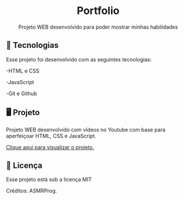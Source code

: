<h1 align="center">Portfolio</h1>

<p align="center">Projeto WEB desenvolvido para poder mostrar minhas habilidades</p>

## 🚀 Tecnologias 

Esse projeto foi desenvolvido com as seguintes tecnologias:

-HTML e CSS

-JavaScript

-Git e Github

## 🖥️ Projeto

Projeto WEB desenvolvido com vídeos no Youtube com base para aperfeiçoar HTML, CSS e JavaScript.


<a href="https://giaanl.github.io/portfolio/" target="_blank" align="center">Clique aqui para visualizar o projeto.</a>
## :memo: Licença

Esse projeto está sob a licença MIT

Créditos: ASMRProg.

